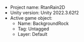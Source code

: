 <!-- UNITY CODE ASSIST INSTRUCTIONS START -->
- Project name: RtanRain2D
- Unity version: Unity 2022.3.62f2
- Active game object:
  - Name: BackgroundRock
  - Tag: Untagged
  - Layer: Default
<!-- UNITY CODE ASSIST INSTRUCTIONS END -->